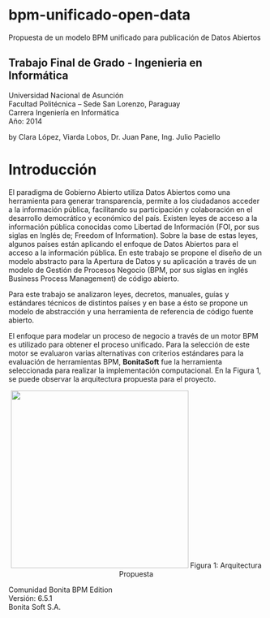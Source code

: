 # bpm-unificado-open-data
Propuesta de un modelo BPM unificado para publicación de Datos Abiertos


Trabajo Final de Grado - Ingenieria en Informática
--------------------------------------------------
Universidad Nacional de Asunción</br>
Facultad Politécnica – Sede San Lorenzo, Paraguay</br>
Carrera Ingeniería en Informática</br>
Año: 2014

by
Clara López,
Viarda Lobos,
Dr. Juan Pane,
Ing. Julio Paciello


Introducción
================
El paradigma de Gobierno Abierto utiliza Datos Abiertos como una herramienta para generar transparencia, permite a los ciudadanos acceder a la información pública, facilitando su participación y colaboración en el desarrollo democrático y económico del país. Existen leyes de acceso a la información pública conocidas como Libertad de Información (FOI, por sus siglas en Inglés de; Freedom of Information). Sobre la base de estas leyes, algunos países están aplicando el enfoque de Datos Abiertos para el acceso a la información pública. En este trabajo se propone el diseño de un modelo abstracto para la Apertura de Datos y su aplicación a través de un modelo de Gestión de Procesos Negocio (BPM, por sus siglas en inglés Business Process Management) de código abierto.</br>

Para este trabajo se analizaron leyes, decretos, manuales, guías y estándares técnicos de distintos países y en base a ésto se propone un modelo de abstracción y una herramienta de referencia de código fuente abierto.</br>

El enfoque para modelar un proceso de negocio a través de un motor BPM es utilizado para obtener el proceso unificado. Para la selección de este motor se evaluaron varias alternativas con criterios estándares para la evaluación de herramientas BPM, <b>BonitaSoft</b> fue la herramienta seleccionada para realizar la implementación computacional. En la Figura 1, se puede observar la arquitectura propuesta para el proyecto.</br>

<p align="center">
  <img src="https://drive.google.com/file/d/0Bz2adVz4FL3oOUNBTGlvVjBLUjQ/view?usp=sharing" width="350" align="bottom"> Figura 1: Arquitectura Propuesta
</p>

Comunidad Bonita BPM Edition</br>
Versión: 6.5.1</br>
Bonita Soft S.A.

